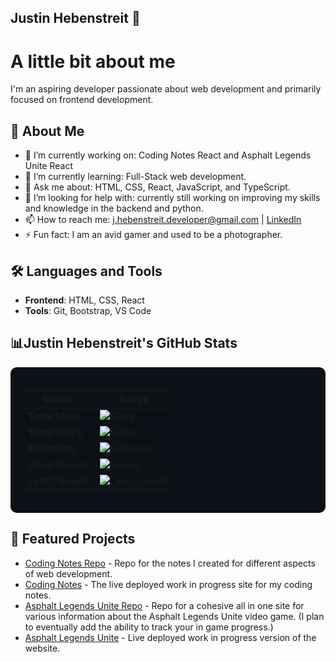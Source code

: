## Justin Hebenstreit 👋

# A little bit about me

I'm an aspiring developer passionate about web development and primarily focused on frontend development. 

## 🚀 About Me

- 🔭 I’m currently working on: Coding Notes React and Asphalt Legends Unite React
- 🌱 I’m currently learning: Full-Stack web development.
- 💬 Ask me about: HTML, CSS, React, JavaScript, and TypeScript.
- 🤔 I’m looking for help with: currently still working on improving my skills and knowledge in the backend and python.
- 📫 How to reach me: [j.hebenstreit.developer@gmail.com](mailto:j.hebenstreit.developer@gmail.com) | [LinkedIn]()
- ⚡ Fun fact: I am an avid gamer and used to be a photographer.

## 🛠️ Languages and Tools

- **Frontend**: HTML, CSS, React
- **Tools**: Git, Bootstrap, VS Code

## 📊Justin Hebenstreit's GitHub Stats

<div style="background-color:#0d1117; padding: 20px; border-radius: 10px;">

| **Metric**             | **Badge**                                                                                             |
|-------------------------|-------------------------------------------------------------------------------------------------------|
| **Total Stars**         | ![Stars](https://img.shields.io/github/stars/yourusername?style=for-the-badge&labelColor=black&color=yellow) |
| **Total Forks**         | ![Forks](https://img.shields.io/github/forks/yourusername?style=for-the-badge&labelColor=black&color=green)   |
| **Followers**           | ![Followers](https://img.shields.io/github/followers/yourusername?style=for-the-badge&labelColor=black&color=blue) |
| **Open Issues**         | ![Issues](https://img.shields.io/github/issues/yourusername/yourrepository?style=for-the-badge&labelColor=black&color=red) |
| **Last Commit**         | ![Last Commit](https://img.shields.io/github/last-commit/yourusername/yourrepository?style=for-the-badge&labelColor=black&color=orange) |

</div>



## 📌 Featured Projects

- [Coding Notes Repo](https://github.com/JHebenstreit48/coding-notes-react) - Repo for the notes I created for different aspects of web development.
- [Coding Notes](https://coding-notes-react-version.netlify.app/html) - The live deployed work in progress site for my coding notes.
- [Asphalt Legends Unite Repo](https://github.com/JHebenstreit48/asphalt-legends-unite-react) - Repo for a cohesive all in one site for various information about the Asphalt Legends Unite video game. (I plan to eventually add the ability to track your in game progress.)
- [Asphalt Legends Unite](https://asphalt-legends-unite.netlify.app/) - Live deployed work in progress version of the website.
